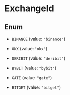 

# ExchangeId

## Enum


* `BINANCE` (value: `"binance"`)

* `OKX` (value: `"okx"`)

* `DERIBIT` (value: `"deribit"`)

* `BYBIT` (value: `"bybit"`)

* `GATE` (value: `"gate"`)

* `BITGET` (value: `"bitget"`)



